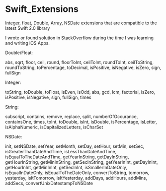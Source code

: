 # Swift_Extensions

Integer, float, Double, Array, NSDate extensions that are compatible to the latest Swift 2.0 library

I wrote or found solution in StackOverflow during the time I was learning and writing iOS Apps. 


Double/Float:

abs, sqrt, floor, ceil, round, 
floorToInt, ceilToInt, roundToInt, 
ceilToString, roundToString, toPercentage, toDecimal, 
isPositive, isNegative, isZero, sign, fullSign

Integer: 

toString, toDouble, toFloat, 
isEven, isOdd, abs, gcd, lcm, factorial, 
isZero, isPositive, isNegative, 
sign, fullSign, times

String: 

subscript, contains, remove, replace, split, numberOfOccurance, containsOne, times, 
toInt, toDouble, 
isInt, isDouble, isPercentage, isLetter, isAlphaNumeric, isCapitalizedLetters, isCharSet

NSDate: 

init, setNSDate, setYear, setMonth, setDay, setHour, setMin, setSec, 
isGreaterThanDateAndTime, isLessThanDateAndTime, isEqualToTheDateAndTime, 
getYearInString, getDayInString, getHourInString, getMinInString, getSecInString, 
getYearInInt, getDayInInt, getHourInInt, getMinInInt, getSecInInt, 
isSmallerInDateOnly, isEqualInDateOnly, isEqualToTheDateOnly, convertToString, 
tomorrow, yesterday, isItTomorrow, isItYesterday, 
addDays, addHours, addMins, addSecs, convertUnixDatestampToNSDate
